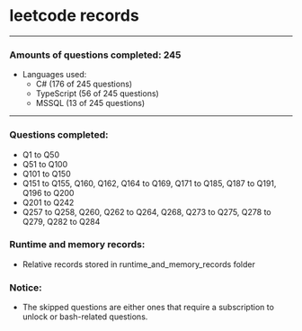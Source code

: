 # leetcode records
-----
### Amounts of questions completed: 245
- Languages used:
  - C# (176 of 245 questions)
  - TypeScript (56 of 245 questions)
  - MSSQL (13 of 245 questions)
-----
### Questions completed:
- Q1 to Q50
- Q51 to Q100
- Q101 to Q150
- Q151 to Q155, Q160, Q162, Q164 to Q169, Q171 to Q185, Q187 to Q191, Q196 to Q200
- Q201 to Q242
- Q257 to Q258, Q260, Q262 to Q264, Q268, Q273 to Q275, Q278 to Q279, Q282 to Q284
### Runtime and memory records:
- Relative records stored in runtime_and_memory_records folder
### Notice:
- The skipped questions are either ones that require a subscription to unlock or bash-related questions.